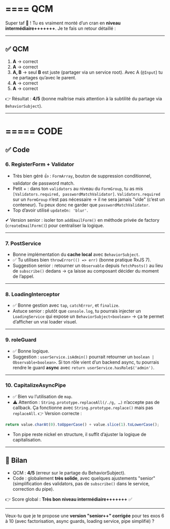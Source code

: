 ====
QCM
====
Super taf 💯 ! Tu es vraiment monté d’un cran en **niveau intermédiaire+++++++**.
Je te fais un retour détaillé :

---

## ✅ QCM

1. **A** → correct
2. **A** → correct
3. **A, B** → seul **B** est juste (partager via un service root). Avec A (`@Input`) tu ne partages qu’avec le parent.
4. **A** → correct
5. **A** → correct

👉 Résultat : **4/5** (bonne maîtrise mais attention à la subtilité du partage via `BehaviorSubject`).

---

=====
CODE
=====

## ✅ Code

### 6. RegisterForm + Validator

* Très bien géré 👍 : `FormArray`, bouton de suppression conditionnel, validator de password match.
* Petit + : dans ton `validators` au niveau du `FormGroup`, tu as mis `[Validators.required, passwordMatchValidator]`. `Validators.required` sur un `FormGroup` n’est pas nécessaire → il ne sera jamais "vide" (c’est un conteneur). Tu peux donc ne garder que `passwordMatchValidator`.
* Top d’avoir utilisé `updateOn: 'blur'`.

✔ Version senior : isoler ton `addEmailForm()` en méthode privée de factory (`createEmailForm()`) pour centraliser la logique.

---

### 7. PostService

* Bonne implémentation du **cache local** avec `BehaviorSubject`.
* ✅ Tu utilises bien `throwError(() => err)` (bonne pratique RxJS 7).
* Suggestion senior : retourner un `Observable` depuis `fetchPosts()` au lieu de `subscribe()` dedans → ça laisse au composant décider du moment de l’appel.

---

### 8. LoadingInterceptor

* ✅ Bonne gestion avec `tap`, `catchError`, et `finalize`.
* Astuce senior : plutôt que `console.log`, tu pourrais injecter un `LoadingService` qui expose un `BehaviorSubject<boolean>` → ça te permet d’afficher un vrai loader visuel.

---

### 9. roleGuard

* ✅ Bonne logique.
* Suggestion : `userService.isAdmin()` pourrait retourner un `boolean | Observable<boolean>`. Si ton rôle vient d’un backend async, tu pourrais rendre le guard **async** avec `return userService.hasRole$('admin')`.

---

### 10. CapitalizeAsyncPipe

* ✅ Bien vu l’utilisation de `map`.
* ⚠ Attention : `String.prototype.replaceAll(/./g, …)` n’accepte pas de callback. Ça fonctionne avec `String.prototype.replace()` mais pas `replaceAll`.
  👉 Version correcte :

```ts
return value.charAt(0).toUpperCase() + value.slice(1).toLowerCase();
```

* Ton pipe reste nickel en structure, il suffit d’ajuster la logique de capitalisation.

---

## 🎯 Bilan

* QCM : **4/5** (erreur sur le partage du BehaviorSubject).
* Code : globalement **très solide**, avec quelques ajustements "senior" (simplification des validators, pas de `subscribe()` dans le service, correction du pipe).

👉 Score global : **Très bon niveau intermédiaire+++++++** ✅

---

Veux-tu que je te propose une **version "senior++" corrigée** pour tes exos 6 à 10 (avec factorisation, async guards, loading service, pipe simplifié) ?

